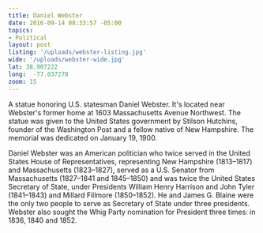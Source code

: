 ```yaml
---
title: Daniel Webster
date: 2016-09-14 08:33:57 -05:00
topics:
- Political
layout: post
listing: '/uploads/webster-listing.jpg'
wide: '/uploads/webster-wide.jpg'
lat: 38.907222
long:  -77.037278
zoom: 15
---
```


A statue honoring U.S. statesman Daniel Webster. It's located near Webster's former home at 1603 Massachusetts Avenue Northwest. The statue was given to the United States government by Stilson Hutchins, founder of the Washington Post and a fellow native of New Hampshire. The memorial was dedicated on January 19, 1900.

Daniel Webster was an American politician who twice served in the United States House of Representatives, representing New Hampshire (1813–1817) and Massachusetts (1823–1827), served as a U.S. Senator from Massachusetts (1827–1841 and 1845–1850) and was twice the United States Secretary of State, under Presidents William Henry Harrison and John Tyler (1841–1843) and Millard Fillmore (1850–1852). He and James G. Blaine were the only two people to serve as Secretary of State under three presidents. Webster also sought the Whig Party nomination for President three times: in 1836, 1840 and 1852.
